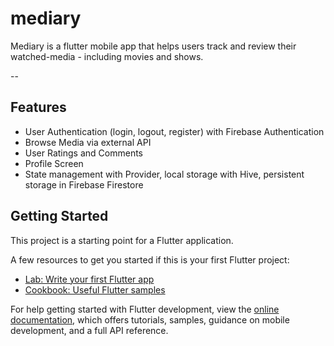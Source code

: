 # mediary

Mediary is a flutter mobile app that helps users track and review their watched-media - including movies and shows.

--
## Features
- User Authentication (login, logout, register) with Firebase Authentication
- Browse Media via external API
- User Ratings and Comments
- Profile Screen
- State management with Provider, local storage with Hive, persistent storage in Firebase Firestore


## Getting Started

This project is a starting point for a Flutter application.

A few resources to get you started if this is your first Flutter project:

- [Lab: Write your first Flutter app](https://docs.flutter.dev/get-started/codelab)
- [Cookbook: Useful Flutter samples](https://docs.flutter.dev/cookbook)

For help getting started with Flutter development, view the
[online documentation](https://docs.flutter.dev/), which offers tutorials,
samples, guidance on mobile development, and a full API reference.
